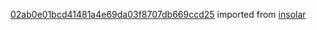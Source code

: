 [02ab0e01bcd41481a4e69da03f8707db669ccd25](https://github.com/insolar/insolar/commit/02ab0e01bcd41481a4e69da03f8707db669ccd25) imported from [insolar](https://github.com/insolar/insolar)

